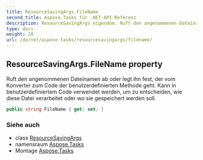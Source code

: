 ```yaml
---
title: ResourceSavingArgs.FileName
second_title: Aspose.Tasks für .NET-API-Referenz
description: ResourceSavingArgs eigendom. Ruft den angenommenen Dateinamen ab oder legt ihn fest der vom Konverter zum Code der benutzerdefinierten Methode geht. Kann in benutzerdefiniertem Code verwendet werden um zu entscheiden wie diese Datei verarbeitet oder wo sie gespeichert werden soll.
type: docs
weight: 20
url: /de/net/aspose.tasks/resourcesavingargs/filename/
---
```

## ResourceSavingArgs.FileName property

Ruft den angenommenen Dateinamen ab oder legt ihn fest, der vom Konverter zum Code der benutzerdefinierten Methode geht. Kann in benutzerdefiniertem Code verwendet werden, um zu entscheiden, wie diese Datei verarbeitet oder wo sie gespeichert werden soll.

```csharp
public string FileName { get; set; }
```

### Siehe auch

* class [ResourceSavingArgs](../)
* namensraum [Aspose.Tasks](../../resourcesavingargs/)
* Montage [Aspose.Tasks](../../../)


